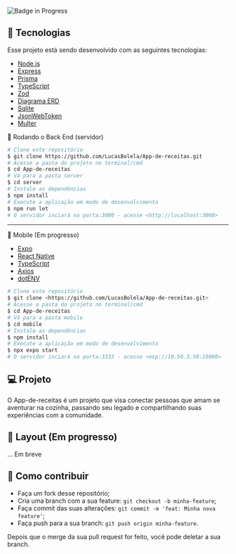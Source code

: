 ![Badge in Progress](http://img.shields.io/static/v1?label=STATUS&message=PROGRESS&color=GREEN&style=for-the-badge)

## :rocket: Tecnologias

Esse projeto está sendo desenvolvido com as seguintes tecnologias:

- [Node.js](https://nodejs.org/en/)
- [Express](https://expressjs.com/en/starter/installing.html)
- [Prisma](https://www.prisma.io/)
- [TypeScript](https://www.typescriptlang.org/)
- [Zod](https://www.npmjs.com/package/zod)
- [Diagrama ERD](https://www.npmjs.com/package/prisma-erd-generator/)
- [Sqlite](https://github.com/mapbox/node-sqlite3)
- [JsonWebToken](https://www.npmjs.com/package/jsonwebtoken)
- [Multer](https://github.com/expressjs/multer)

🎲 Rodando o Back End (servidor)

```bash 
# Clone este repositório
$ git clone https://github.com/LucasBolela/App-de-receitas.git
# Acesse a pasta do projeto no terminal/cmd
$ cd App-de-receitas
# Vá para a pasta server
$ cd server
# Instale as dependências
$ npm install
# Execute a aplicação em modo de desenvolvimento
$ npm run let
# O servidor inciará na porta:3000 - acesse <http://localhost:3000> 
```
-------------------------------------------------------------------

📱 Mobile (Em progresso)

- [Expo](https://expo.io/)
- [React Native](https://reactnative.dev/)
- [TypeScript](https://www.typescriptlang.org/)
- [Axios](https://www.npmjs.com/package/axios)
- [dotENV](https://www.npmjs.com/package/dotenv)

```bash 
# Clone este repositório
$ git clone <https://github.com/LucasBolela/App-de-receitas.git>
# Acesse a pasta do projeto no terminal/cmd
$ cd App-de-receitas
# Vá para a pasta mobile
$ cd mobile
# Instale as dependências
$ npm install
# Execute a aplicação em modo de desenvolvimento
$ npx expo start
# O servidor inciará na porta:3333 - acesse <exp://10.50.3.50:19000> 
```

## 💻 Projeto

O App-de-receitas é um projeto que visa conectar pessoas que amam se aventurar na cozinha, passando seu legado e compartilhando suas experiências com a comunidade.

## 🔖 Layout (Em progresso)

... Em breve

## 🤔 Como contribuir

- Faça um fork desse repositório;
- Cria uma branch com a sua feature: `git checkout -b minha-feature`;
- Faça commit das suas alterações: `git commit -m 'feat: Minha nova feature'`;
- Faça push para a sua branch: `git push origin minha-feature`.

Depois que o merge da sua pull request for feito, você pode deletar a sua branch.